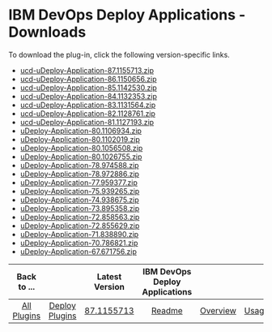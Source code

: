 
# IBM DevOps Deploy Applications - Downloads

To download the plug-in, click the following version-specific links.
- [ucd-uDeploy-Application-87.1155713.zip](https://raw.githubusercontent.com/UrbanCode/IBM-UCD-PLUGINS/main/files/uDeploy-Application/ucd-uDeploy-Application-87.1155713.zip)
- [ucd-uDeploy-Application-86.1150656.zip](https://raw.githubusercontent.com/UrbanCode/IBM-UCD-PLUGINS/main/files/uDeploy-Application/ucd-uDeploy-Application-86.1150656.zip)
- [ucd-uDeploy-Application-85.1142530.zip](https://raw.githubusercontent.com/UrbanCode/IBM-UCD-PLUGINS/main/files/uDeploy-Application/ucd-uDeploy-Application-85.1142530.zip)
- [ucd-uDeploy-Application-84.1132353.zip](https://raw.githubusercontent.com/UrbanCode/IBM-UCD-PLUGINS/main/files/uDeploy-Application/ucd-uDeploy-Application-84.1132353.zip)
- [ucd-uDeploy-Application-83.1131564.zip](https://raw.githubusercontent.com/UrbanCode/IBM-UCD-PLUGINS/main/files/uDeploy-Application/ucd-uDeploy-Application-83.1131564.zip)
- [ucd-uDeploy-Application-82.1128761.zip](https://raw.githubusercontent.com/UrbanCode/IBM-UCD-PLUGINS/main/files/uDeploy-Application/ucd-uDeploy-Application-82.1128761.zip)
- [ucd-uDeploy-Application-81.1127193.zip](https://raw.githubusercontent.com/UrbanCode/IBM-UCD-PLUGINS/main/files/uDeploy-Application/ucd-uDeploy-Application-81.1127193.zip)
- [uDeploy-Application-80.1106934.zip](https://raw.githubusercontent.com/UrbanCode/IBM-UCD-PLUGINS/main/files/uDeploy-Application/uDeploy-Application-80.1106934.zip)
- [uDeploy-Application-80.1102019.zip](https://raw.githubusercontent.com/UrbanCode/IBM-UCD-PLUGINS/main/files/uDeploy-Application/uDeploy-Application-80.1102019.zip)
- [uDeploy-Application-80.1056508.zip](https://raw.githubusercontent.com/UrbanCode/IBM-UCD-PLUGINS/main/files/uDeploy-Application/uDeploy-Application-80.1056508.zip)
- [uDeploy-Application-80.1026755.zip](https://raw.githubusercontent.com/UrbanCode/IBM-UCD-PLUGINS/main/files/uDeploy-Application/uDeploy-Application-80.1026755.zip)
- [uDeploy-Application-78.974588.zip](https://raw.githubusercontent.com/UrbanCode/IBM-UCD-PLUGINS/main/files/uDeploy-Application/uDeploy-Application-78.974588.zip)
- [uDeploy-Application-78.972886.zip](https://raw.githubusercontent.com/UrbanCode/IBM-UCD-PLUGINS/main/files/uDeploy-Application/uDeploy-Application-78.972886.zip)
- [uDeploy-Application-77.959377.zip](https://raw.githubusercontent.com/UrbanCode/IBM-UCD-PLUGINS/main/files/uDeploy-Application/uDeploy-Application-77.959377.zip)
- [uDeploy-Application-75.939265.zip](https://raw.githubusercontent.com/UrbanCode/IBM-UCD-PLUGINS/main/files/uDeploy-Application/uDeploy-Application-75.939265.zip)
- [uDeploy-Application-74.938675.zip](https://raw.githubusercontent.com/UrbanCode/IBM-UCD-PLUGINS/main/files/uDeploy-Application/uDeploy-Application-74.938675.zip)
- [uDeploy-Application-73.895358.zip](https://raw.githubusercontent.com/UrbanCode/IBM-UCD-PLUGINS/main/files/uDeploy-Application/uDeploy-Application-73.895358.zip)
- [uDeploy-Application-72.858563.zip](https://raw.githubusercontent.com/UrbanCode/IBM-UCD-PLUGINS/main/files/uDeploy-Application/uDeploy-Application-72.858563.zip)
- [uDeploy-Application-72.855629.zip](https://raw.githubusercontent.com/UrbanCode/IBM-UCD-PLUGINS/main/files/uDeploy-Application/uDeploy-Application-72.855629.zip)
- [uDeploy-Application-71.838890.zip](https://raw.githubusercontent.com/UrbanCode/IBM-UCD-PLUGINS/main/files/uDeploy-Application/uDeploy-Application-71.838890.zip)
- [uDeploy-Application-70.786821.zip](https://raw.githubusercontent.com/UrbanCode/IBM-UCD-PLUGINS/main/files/uDeploy-Application/uDeploy-Application-70.786821.zip)
- [uDeploy-Application-67.671756.zip](https://raw.githubusercontent.com/UrbanCode/IBM-UCD-PLUGINS/main/files/uDeploy-Application/uDeploy-Application-67.671756.zip)

|Back to ...||Latest Version|IBM DevOps Deploy Applications ||||
| :---: | :---: | :---: | :---: | :---: | :---: | :---: |
|[All Plugins](../../index.md)|[Deploy Plugins](../README.md)|[87.1155713](https://raw.githubusercontent.com/UrbanCode/IBM-UCD-PLUGINS/main/files/uDeploy-Application/ucd-uDeploy-Application-87.1155713.zip)|[Readme](README.md)|[Overview](overview.md)|[Usage](usage.md)|[Steps](steps.md)|
